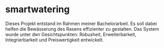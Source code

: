 # smartwatering
Dieses Projekt entstand im Rahmen meiner Bachelorarbeit. Es soll dabei helfen die Bewässerung des Rasens effizienter zu gestalten. Das System wurde unter den Gesichtspunkten: Robusheit, Erweiterbarkeit, Integrierbarkeit und Preiswertigkeit entwickelt.
